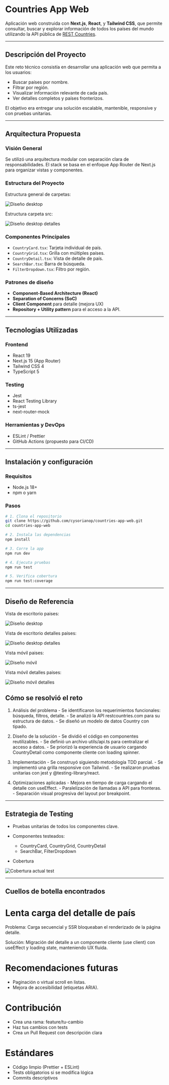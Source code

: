 # Countries App Web

Aplicación web construida con **Next.js**, **React**, y **Tailwind CSS**, que permite consultar, buscar y explorar información de todos los países del mundo utilizando la API pública de [REST Countries](https://restcountries.com/).

---

## Descripción del Proyecto

Este reto técnico consistía en desarrollar una aplicación web que permita a los usuarios:

- Buscar países por nombre.
- Filtrar por región.
- Visualizar información relevante de cada país.
- Ver detalles completos y países fronterizos.

El objetivo era entregar una solución escalable, mantenible, responsive y con pruebas unitarias.

---

## Arquitectura Propuesta

### Visión General

Se utilizó una arquitectura modular con separación clara de responsabilidades. El stack se basa en el enfoque App Router de Next.js para organizar vistas y componentes.

### Estructura del Proyecto

Estructura general de carpetas:

![Diseño desktop](./public/estructura.png)

Estructura carpeta src:

![Diseño desktop detalles](./public/estructura.png)

### Componentes Principales

- `CountryCard.tsx`: Tarjeta individual de país.
- `CountryGrid.tsx`: Grilla con múltiples países.
- `CountryDetail.tsx`: Vista de detalle de país.
- `SearchBar.tsx`: Barra de búsqueda.
- `FilterDropdown.tsx`: Filtro por región.

### Patrones de diseño

- **Component-Based Architecture (React)**
- **Separation of Concerns (SoC)**
- **Client Component** para detalle (mejora UX)
- **Repository + Utility pattern** para el acceso a la API.

---

## Tecnologías Utilizadas

### Frontend

- React 19
- Next.js 15 (App Router)
- Tailwind CSS 4
- TypeScript 5

### Testing

- Jest
- React Testing Library
- ts-jest
- next-router-mock

### Herramientas y DevOps

- ESLint / Prettier
- GitHub Actions (propuesto para CI/CD)

---

## Instalación y configuración

### Requisitos

- Node.js 18+
- npm o yarn

### Pasos

```bash
# 1. Clona el repositorio
git clone https://github.com/cysorianop/countries-app-web.git
cd countries-app-web

# 2. Instala las dependencias
npm install

# 3. Corre la app
npm run dev

# 4. Ejecuta pruebas
npm run test

# 5. Verifica cobertura
npm run test:coverage

```

---

## Diseño de Referencia

Vista de escritorio paises:

![Diseño desktop](./public/visual-escritorio-paises.png)

Vista de escritorio detalles paises:

![Diseño desktop detalles](./public/visual-escritorio-detalles-paises.png)

Vista móvil paises:

![Diseño móvil](./public/visual-movil-paises.png)

Vista móvil detalles paises:

![Diseño móvil detalles](./public/visual-movil-detalles-paises.png)

## Cómo se resolvió el reto

1. Análisis del problema
       - Se identificaron los requerimientos funcionales: búsqueda, filtros, detalle.
       - Se analizó la API restcountries.com para su estructura de datos.
       - Se diseñó un modelo de datos Country con tipado.

2. Diseño de la solución
       - Se dividió el código en componentes reutilizables.
       - Se definió un archivo utils/api.ts para centralizar el acceso a datos.
       - Se priorizó la experiencia de usuario cargando CountryDetail como componente cliente con loading spinner.

3. Implementación
       - Se construyó siguiendo metodología TDD parcial.
       - Se implementó una grilla responsive con Tailwind.
       - Se realizaron pruebas unitarias con jest y @testing-library/react.

4. Optimizaciones aplicadas
       - Mejora en tiempo de carga cargando el detalle con useEffect.
       - Paralelización de llamadas a API para fronteras.
       - Separación visual progresiva del layout por breakpoint.

---

## Estrategia de Testing
- Pruebas unitarias de todos los componentes clave.

- Componentes testeados:
   * CountryCard, CountryGrid, CountryDetail
   * SearchBar, FilterDropdown

- Cobertura

![Cobertura actual test](./public/cobertura.png)

---

## Cuellos de botella encontrados

# Lenta carga del detalle de país

Problema:
Carga secuencial y SSR bloqueaban el renderizado de la página detalle.

Solución:
Migración del detalle a un componente cliente (use client) con useEffect y loading state, manteniendo UX fluida.

# Recomendaciones futuras
 - Paginación o virtual scroll en listas.
 - Mejora de accesibilidad (etiquetas ARIA).

# Contribución

- Crea una rama: feature/tu-cambio
- Haz tus cambios con tests
- Crea un Pull Request con descripción clara

# Estándares
- Código limpio (Prettier + ESLint)
- Tests obligatorios si se modifica lógica
- Commits descriptivos